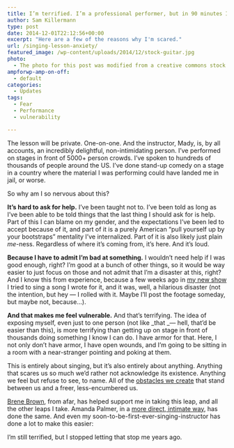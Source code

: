 ```yaml
---
title: I’m terrified. I’m a professional performer, but in 90 minutes I’ll be sitting down to my first ever singing lesson.
author: Sam Killermann
type: post
date: 2014-12-01T22:12:56+00:00
excerpt: "Here are a few of the reasons why I'm scared."
url: /singing-lesson-anxiety/
featured_image: /wp-content/uploads/2014/12/stock-guitar.jpg
photo:
  - The photo for this post was modified from a creative commons stock image.
ampforwp-amp-on-off:
  - default
categories:
  - Updates
tags:
  - Fear
  - Performance
  - vulnerability

---
```

The lesson will be private. One-on-one. And the instructor, Mady, is, by all accounts, an incredibly delightful, non-intimidating person. I&#8217;ve performed on stages in front of 5000+ person crowds. I&#8217;ve spoken to hundreds of thousands of people around the US. I&#8217;ve done stand-up comedy on a stage in a country where the material I was performing could have landed me in jail, or worse.

So why am I so nervous about this?

<!--more-->

**It&#8217;s hard to ask for help.** I&#8217;ve been taught not to. I&#8217;ve been told as long as I&#8217;ve been able to be told things that the last thing I should ask for is help. Part of this I can blame on my gender, and the expectations I&#8217;ve been led to accept because of it, and part of it is a purely American &#8220;pull yourself up by your bootstraps&#8221; mentality I&#8217;ve internalized. Part of it is also likely just plain _me_-ness. Regardless of where it&#8217;s coming from, it&#8217;s here. And it&#8217;s loud.

**Because I have to admit I&#8217;m bad at something.** I wouldn&#8217;t need help if I was good enough, right? I&#8217;m good at a bunch of other things, so it would be way easier to just focus on those and not admit that I&#8217;m a disaster at this, right? And I know this from experience, because a few weeks ago in [my new show][1] I tried to sing a song I wrote for it, and it was, well, a hilarious disaster (not the intention, but hey &#8212; I rolled with it. Maybe I&#8217;ll post the footage someday, but maybe not, because&#8230;).

**And that makes me feel vulnerable.** And that&#8217;s terrifying. The idea of exposing myself, even just to one person (not like _that _&#8212; hell, that&#8217;d be easier than this), is more terrifying than getting up on stage in front of thousands doing something I know I can do. I have armor for that. Here, I not only don&#8217;t have armor, I have open wounds, and I&#8217;m going to be sitting in a room with a near-stranger pointing and poking at them.

This is entirely about singing, but it&#8217;s also entirely about anything. Anything that scares us so much we&#8217;d rather not acknowledge its existence. Anything we feel but refuse to see, to name. All of the [obstacles we create][2] that stand between us and a freer, less-encumbered us.

[Brene Brown][3], from afar, has helped support me in taking this leap, and all the other leaps I take. Amanda Palmer, in a [more direct, intimate way][4], has done the same. And even my soon-to-be-first-ever-singing-instructor has done a lot to make this easier:

I&#8217;m still terrified, but I stopped letting that stop me years ago.

 [1]: //new-show-in-tolerance/ "InTolerance: Why I’m Writing A New Show About Prejudice, Faith, and Identity"
 [2]: //we-fabricate-the-obstacles-to-happiness/ "We Fabricate the Obstacles that Stand Between Us and Happiness"
 [3]: http://www.ted.com/talks/brene_brown_on_vulnerability?language=en
 [4]: //starstruck/ "Starstruck"